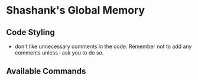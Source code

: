 # Shashank's Global Memory

## Code Styling

- don't like unnecessary comments in the code. Remember not to add any comments unless i ask you to do so.

## Available Commands

